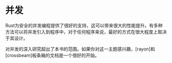 # 并发

[poly000]: 译注，原书中使用术语并行，但这里区分并发与并行概念。
Rust为安全的并发编程提供了很好的支持，这可以带来很大的性能提升。有多种方法可以将并发引入到程序中，对于任何程序来说，最好的方式在很大程度上取决于其设计。

对并发的深入研究超出了本书的范围。如果你对这一主题感兴趣，[rayon]和[crossbeam]板条箱的文档是一个很好的开始。

[`rayon`]: https://crates.io/crates/rayon
[`crossbeam`]: https://crates.io/crates/crossbeam

